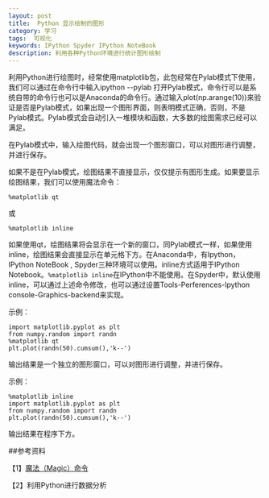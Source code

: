 ```yaml
---
layout: post
title:  Python 显示绘制的图形
category: 学习
tags:  可视化        
keywords: IPython Spyder IPython NoteBook
description: 利用各种Python环境进行统计图形绘制
---
```


利用Python进行绘图时，经常使用matplotlib包，此包经常在Pylab模式下使用，我们可以通过在命令行中输入ipython --pylab 打开Pylab模式，命令行可以是系统自带的命令行也可以是Anaconda的命令行。通过输入plot(np.arange(10))来验证是否是Pylab模式，如果出现一个图形界面，则表明模式正确，否则，不是Pylab模式。Pylab模式会自动引入一堆模块和函数，大多数的绘图需求已经可以满足。

在Pylab模式中，输入绘图代码，就会出现一个图形窗口，可以对图形进行调整，并进行保存。

如果不是在Pylab模式，绘图结果不直接显示，仅仅提示有图形生成。如果要显示绘图结果，我们可以使用魔法命令：

`%matplotlib qt`

或

`%matplotlib inline` 

如果使用qt，绘图结果将会显示在一个新的窗口，同Pylab模式一样，如果使用inline，绘图结果会直接显示在单元格下方。在Anaconda中，有Ipython，IPython NoteBook , Spyder三种环境可以使用。inline方式适用于IPython Notebook。`%matplotlib inline`在IPython中不能使用。在Spyder中，默认使用inline，可以通过上述命令修改，也可以通过设置Tools-Perferences-Ipython console-Graphics-backend来实现。

示例：

    import matplotlib.pyplot as plt
    from numpy.random import randn
    %matplotlib qt
    plt.plot(randn(50).cumsum(),'k--')

输出结果是一个独立的图形窗口，可以对图形进行调整，并进行保存。

示例：

    %matplotlib inline
    import matplotlib.pyplot as plt
    from numpy.random import randn
    plt.plot(randn(50).cumsum(),'k--')

输出结果在程序下方。

##参考资料

【1】[魔法（Magic）命令](http://hyry.dip.jp/tech/book/page/scipynew/ipython-200-notebook-magic.html)

【2】利用Python进行数据分析